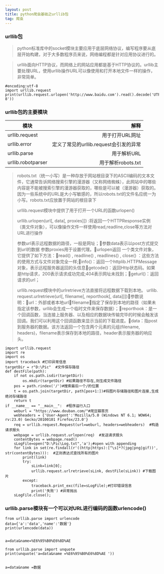 ```yaml
---
layout: post
title: python爬虫基础之urllib包
tag: 爬虫
---
```



### urllib包

> python标准库中的socket模块主要应用于底层网络协议，编写程序要从底层开始构建，对于大多数程序员来说，网络编程都是针对应用协议进行的。

> urllib面向HTTP协议，而网络上的网站应用都是基于HTTP协议的。urllib主要处理URL，使用urllib操作URL可以像使用和打开本地文件一样的操作，非常简单。

    #encoding:utf-8
    import urllib.request
    print(urllib.request.urlopen('http://www.baidu.com').read().decode('UTF-8'))

### urllib包的主要模块

| 模块       |  解释 | 
| --------   | -----:  | 
| urllib.request | 用于打开URL网址|
| urllib.error  | 定义了常见的urllib.request会引发的异常|
| urllib.parse          | 用于解析URL|
| urllib.robotparser  | 用于解析robots.txt|

> robots.txt（统一小写）是一种存放于网站根目录下的ASCII编码的文本文件，它通常告诉网络搜索引擎的漫游器（又称网络蜘蛛），此网站中的哪些内容是不能被搜索引擎的漫游器获取的，哪些是可以被（漫游器）获取的。
> 因为一些系统中的URL是大小写敏感的，所以robots.txt的文件名应统一为小写。robots.txt应放置于网站的根目录下
> 
> urllib.request模块中提供了用于打开一个URL的函数urlopen()
> 
> urllib.urlopen(url[, data[, proxies]])
> :将返回一个HTTPResponse实例（类文件对象），可以像操作文件一样使用read,readline,close等方法对URL进行操作
> 
> 参数url表示远程数据的路径，一般是网址；参数data表示以post方式提交到url的数据
> 参数proxies用于设置代理。urlopen返回 一个类文件对象，它提供了如下方法：read() , readline() ,
> readlines() , close()
> ：这些方法的使用方式与文件对象完全一样;info()：返回一个httplib.HTTPMessage
> 对象，表示远程服务器返回的头信息getcode()：返回Http状态码。如果是http请求，200表示请求成功完成;404表示网址未找到；geturl()：返回请求的url；
> 
> urllib.request模块中的urlretrieve方法直接将远程数据下载到本地。 urllib.
> request.urlretrieve(url[, filename[, reporthook[,
> data]]])参数说明：url：外部或者本地urlfilename：指定了保存到本地的路径（如果未指定该参数，urllib会生成一个临时文件来保存数据）；reporthook：是一个回调函数，当连接上服务器、以及相应的数据块传输完毕的时候会触发该回调。我们可以利用这个回调函数来显示当前的下载进度。data：指post到服务器的数据。该方法返回一个包含两个元素的元组(filename,
> headers)，filename表示保存到本地的路径，header表示服务器的响应头。



```
import urllib.request 
import re    
import os    
import traceback #打印异常信息
targetDir = r"D:\Pic"  #文件保存路径  
def destFile(path):    
    if not os.path.isdir(targetDir):    
        os.mkdir(targetDir) #如果路径不存在,则生成文件路径
    pos = path.rindex('/')#搜索最后一个/的位置    
    t = os.path.join(targetDir, path[pos+1:])#将图片存储路径和图片连接,生成绝对存储路径    
    return t    
if __name__ == "__main__":  #程序运行入口  
    weburl = "https://www.douban.com/"#爬豆瓣首页
    webheaders = {'User-Agent':'Mozilla/5.0 (Windows NT 6.1; WOW64; rv:23.0) Gecko/20100101 Firefox/23.0'}   
    req = urllib.request.Request(url=weburl, headers=webheaders)  #构造请求报头  
    webpage = urllib.request.urlopen(req)  #发送请求报头  
    contentBytes = webpage.read()    
    sLogFile=open("D:\Pic\Log.txt",'a');#open with appending    
    for link in set(re.findall(r'((http|https):[^\s]*?(jpg|png|gif))', str(contentBytes))):  #正则表达式查找所有的图片  
        print(link)
        try:   
            sLink=link[0];
            urllib.request.urlretrieve(sLink, destFile(sLink)) #下载图片
        except:
            traceback.print_exc(file=sLogFile);#打印错误信息                     
            print('失败') #异常抛出  
    sLogFile.close();
```

### urllib.parse模块有一个可以对URL进行编码的函数urlencode()

```
from urllib.parse import urlencode
data={'a':'data','name':'数据'}
print(urlencode(data))


a=data&name=%E6%95%B0%E6%8D%AE
```

```
from urllib.parse import unquote
print(unquote('a=data&name =%E6%95%B0%E6%8D%AE '))


a=data&name =数据 
```


